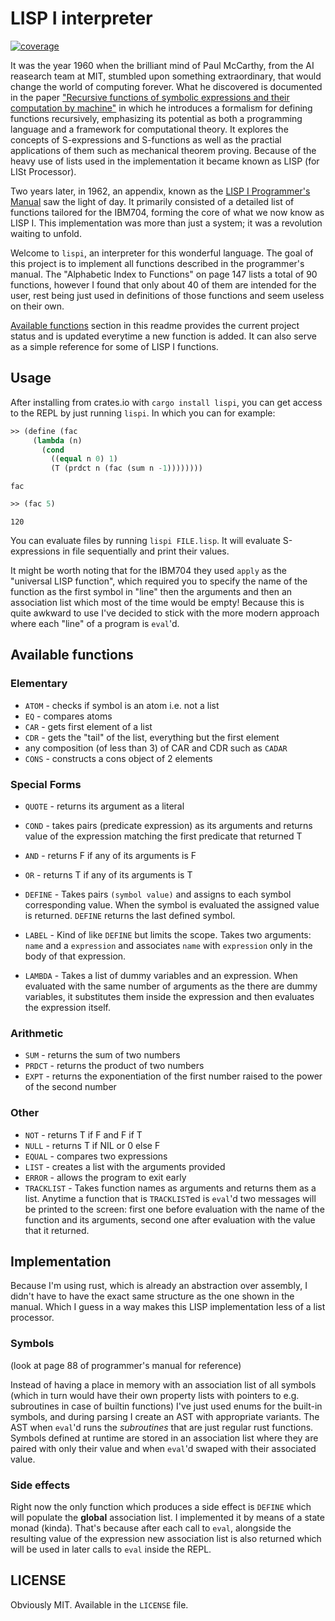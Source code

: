 # LISP I interpreter 
[![coverage](https://gitlab.com/MaksRawski/lispi/badges/main/coverage.svg)](#)

It was the year 1960 when the brilliant mind of Paul McCarthy, from the AI reasearch team at MIT, stumbled upon something extraordinary, 
that would change the world of computing forever. What he discovered is documented in the paper
["Recursive functions of symbolic expressions and their computation by machine"](https://www-formal.stanford.edu/jmc/recursive.pdf)
in which he introduces a formalism for defining functions recursively, emphasizing its potential as both a programming language and 
a framework for computational theory. It explores the concepts of S-expressions and S-functions as well as the practial applications 
of them such as mechanical theorem proving. Because of the heavy use of lists used in the implementation it became known as LISP 
(for LISt Processor).

Two years later, in 1962, an appendix, known as the 
[LISP I Programmer's Manual](https://bitsavers.org/pdf/mit/rle_lisp/LISP_I_Programmers_Manual_Mar60.pdf) saw the light of day.
It primarily consisted of a detailed list of functions tailored for the IBM704, forming the core of what we now know as LISP I.
This implementation was more than just a system; it was a revolution waiting to unfold.

Welcome to `lispi`, an interpreter for this wonderful language. The goal of this project is to implement all functions described in the programmer's manual.
The "Alphabetic Index to Functions" on page 147 lists a total of 90 functions, however I found that only about 40 of them are intended for the user,
rest being just used in definitions of those functions and seem useless on their own.

[Available functions](#available-functions) section in this readme provides the current project status and is updated
everytime a new function is added. It can also serve as a simple reference for some of LISP I functions.

## Usage
After installing from crates.io with `cargo install lispi`, you can get access to the REPL by just running `lispi`.
In which you can for example:

``` lisp
>> (define (fac 
     (lambda (n) 
       (cond 
         ((equal n 0) 1) 
         (T (prdct n (fac (sum n -1))))))))
```
```
fac
```


``` lisp
>> (fac 5)
```
```
120
```

You can evaluate files by running `lispi FILE.lisp`. It will evaluate S-expressions in file
sequentially and print their values. 

It might be worth noting that for the IBM704 they used `apply` as the "universal LISP function", which required you to 
specify the name of the function as the first symbol in "line"  then the arguments and then an association list which most of the time would be empty!
Because this is quite awkward to use I've decided to stick with the more modern approach where each "line" of a program is `eval`'d.

## Available functions
### Elementary
- `ATOM` - checks if symbol is an atom i.e. not a list
- `EQ`   - compares atoms
- `CAR`  - gets first element of a list
- `CDR`  - gets the "tail" of the list, everything but the first element
- any composition (of less than 3) of CAR and CDR such as `CADAR`
- `CONS` - constructs a cons object of 2 elements

### Special Forms
- `QUOTE` - returns its argument as a literal
- `COND`  - takes pairs (predicate expression) as its arguments and returns value of 
the expression matching the first predicate that returned T
- `AND`   - returns F if any of its arguments is F
- `OR`    - returns T if any of its arguments is T

- `DEFINE` - Takes pairs `(symbol value)` and assigns to each symbol corresponding value. 
When the symbol is evaluated the assigned value is returned. `DEFINE` returns the last defined symbol.
- `LABEL` - Kind of like `DEFINE` but limits the scope. Takes two arguments: `name` and a `expression` 
and associates `name` with `expression` only in the body of that expression.
- `LAMBDA` - Takes a list of dummy variables and an expression. 
When evaluated with the same number of arguments as the there are dummy variables,
it substitutes them inside the expression and then evaluates the expression itself.

### Arithmetic
- `SUM`    - returns the sum of two numbers
- `PRDCT`  - returns the product of two numbers
- `EXPT`   - returns the exponentiation of the first number raised to the power of the second number

### Other
- `NOT`    - returns T if F and F if T
- `NULL`   - returns T if NIL or 0 else F
- `EQUAL`  - compares two expressions
- `LIST`   - creates a list with the arguments provided
- `ERROR`  - allows the program to exit early
- `TRACKLIST` - Takes function names as arguments and returns them as a list.
Anytime a function that is `TRACKLIST`ed is `eval`'d two messages will be printed to the screen:
first one before evaluation with the name of the function and its arguments,
second one after evaluation with the value that it returned.


## Implementation
Because I'm using rust, which is already an abstraction over assembly, I didn't have to have the exact same structure as the one shown in the manual.
Which I guess in a way makes this LISP implementation less of a list processor. 

### Symbols
(look at page 88 of programmer's manual for reference)

Instead of having a place in memory with an association list of all symbols (which in turn would have their own property lists with pointers
to e.g. subroutines in case of builtin functions) I've just used enums for the built-in symbols, and during parsing I create an AST with appropriate variants.
The AST when `eval`'d runs the _subroutines_ that are just regular rust functions.
Symbols defined at runtime are stored in an association list where they are paired with only their value and when `eval`'d swaped with their associated value.

### Side effects
Right now the only function which produces a side effect is `DEFINE` which will populate the **global** association list.
I implemented it by means of a state monad (kinda). That's because after each call to `eval`, alongside the resulting value of the expression 
new association list is also returned which will be used in later calls to `eval` inside the REPL.

## LICENSE
Obviously MIT. Available in the `LICENSE` file.
